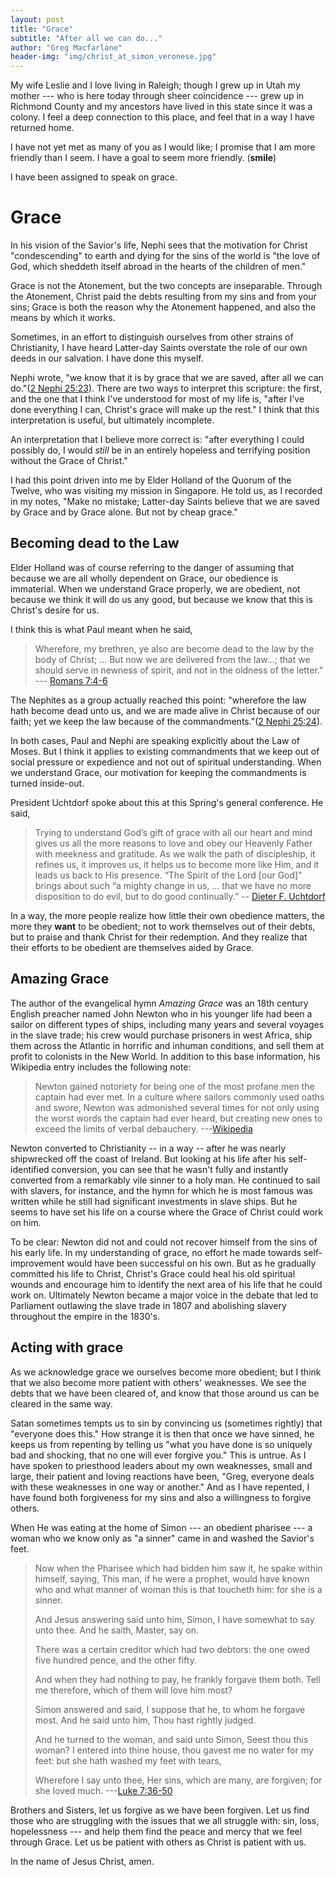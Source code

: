 ```yaml
---
layout: post
title: "Grace"
subtitle: "After all we can do..."
author: "Greg Macfarlane"
header-img: "img/christ_at_simon_veronese.jpg"
---
```



My wife Leslie and I love living in Raleigh; though I grew up in Utah my mother --- who is here today through sheer coincidence --- grew up in Richmond County and my ancestors have lived in this state since it was a colony. I feel a deep connection to this place, and feel that in a way I have returned home. 

I have not yet met as many of you as I would like; I promise that I am more friendly than I seem. I have a goal to seem more friendly. (**smile**)

I have been assigned to speak on grace.

# Grace
In his vision of the Savior's life, Nephi sees that the motivation for Christ "condescending" to earth and dying for the sins of the world is "the love of God, which sheddeth itself abroad in the hearts of the children of men."

Grace is not the Atonement, but the two concepts are inseparable. Through the Atonement, Christ paid the debts resulting from my sins and from your sins; Grace is both the reason why the Atonement happened, and also the means by which it works.

Sometimes, in an effort to distinguish ourselves from other strains of Christianity, I have heard Latter-day Saints overstate the role of our own deeds in our salvation. I have done this myself.

Nephi wrote, "we know that it is by grace that we are saved, after all we can do."([2 Nephi 25:23](https://www.lds.org/scriptures/bofm/2-ne/25.23?lang=eng#22)). There are two ways to interpret this scripture: the first, and the one that I think I've understood for most of my life is, "after I've done everything I can, Christ's grace will make up the rest." I think that this interpretation is useful, but ultimately incomplete.

An interpretation that I believe more correct is: "after everything I could possibly do, I would *still* be in an entirely hopeless and terrifying position without the Grace of Christ."

I had this point driven into me by Elder Holland of the Quorum of the Twelve, who was visiting my mission in Singapore. He told us, as I recorded in my notes, "Make no mistake; Latter-day Saints believe that we are saved by Grace and by Grace alone. But not by cheap grace."

## Becoming dead to the Law
Elder Holland was of course referring to the danger of assuming that because we are all wholly dependent on Grace, our obedience is immaterial. When we understand Grace properly, we are obedient, not because we think it will do us any good, but because we know that this is Christ's desire for us.

I think this is what Paul meant when he said,
 
> Wherefore, my brethren, ye also are become dead to the law by the body of Christ; ... But now we are delivered from the law...; that we should serve in newness of spirit, and not in the oldness of the letter." --- [Romans 7:4-6](https://www.lds.org/scriptures/nt/rom/7.4?lang=eng)

The Nephites as a group actually reached this point: "wherefore the law hath become dead unto us, and we are made alive in Christ because of our faith; yet we keep the law because of the commandments."([2 Nephi 25:24](https://www.lds.org/scriptures/bofm/2-ne/25.24?lang=eng#24)). 

In both cases, Paul and Nephi are speaking explicitly about the Law of Moses. But I think it applies to existing commandments that we keep out of social pressure or expedience and not out of spiritual understanding. When we understand Grace, our motivation for keeping the commandments is turned inside-out.

President Uchtdorf spoke about this at this Spring's general conference. He said,

> Trying to understand God’s gift of grace with all our heart and mind gives us all the more reasons to love and obey our Heavenly Father with meekness and gratitude. As we walk the path of discipleship, it refines us, it improves us, it helps us to become more like Him, and it leads us back to His presence. “The Spirit of the Lord [our God]” brings about such “a mighty change in us, … that we have no more disposition to do evil, but to do good continually.” -- [Dieter F. Uchtdorf](https://www.lds.org/general-conference/2015/04/the-gift-of-grace?lang=eng#9-12565_000_47uchtdorf)  

In a way, the more people realize how little their own obedience matters, the more they **want** to be obedient; not to work themselves out of their debts, but to praise and thank Christ for their redemption. And they realize that their efforts to be obedient are themselves aided by Grace.

## Amazing Grace
The author of the evangelical hymn *Amazing Grace* was an 18th century English preacher named John Newton who in his younger life had been a sailor on different types of ships, including many years and several voyages in the slave trade; his crew would purchase prisoners in west Africa, ship them across the Atlantic in horrific and inhuman conditions, and sell them at profit to colonists in the New World. In addition to this base information, his Wikipedia entry includes the following note:

> Newton gained notoriety for being one of the most profane men the captain had ever met. In a culture where sailors commonly used oaths and swore, Newton was admonished several times for not only using the worst words the captain had ever heard, but creating new ones to exceed the limits of verbal debauchery. ---[Wikipedia](https://en.wikipedia.org/wiki/John_Newton)

Newton converted to Christianity -- in a way -- after he was nearly shipwrecked off the coast of Ireland. But looking at his life after his self-identified conversion, you can see that he wasn't fully and instantly converted from a remarkably vile sinner to a holy man. He continued to sail with slavers, for instance, and the hymn for which he is most famous was written while he still had significant investments in slave ships. But he seems to have set his life on a course where the Grace of Christ could work on him. 

To be clear: Newton did not and could not recover himself from the sins of his early life. In my understanding of grace, no effort he made towards self-improvement would have been successful on his own. But as he gradually committed his life to Christ, Christ's Grace could heal his old spiritual wounds and encourage him to identify the next area of his life that he could work on. Ultimately Newton became a major voice in the debate that led to Parliament outlawing the slave trade in 1807 and abolishing slavery throughout the empire in the 1830's.

## Acting with grace
As we acknowledge grace we ourselves become more obedient; but I think that we also become more patient with others' weaknesses. We see the debts that we have been cleared of, and know that those around us can be cleared in the same way.

Satan sometimes tempts us to sin by convincing us (sometimes rightly) that "everyone does this." How strange it is then that once we have sinned, he keeps us from repenting by telling us "what you have done is so uniquely bad and shocking, that no one will ever forgive you." This is untrue. As I have spoken to priesthood leaders about my own weaknesses, small and large, their patient and loving reactions have been, "Greg, everyone deals with these weaknesses in one way or another." And as I have repented, I  have found both forgiveness for my sins and also a willingness to forgive others.

When He was eating at the home of Simon --- an obedient pharisee --- a woman who we know only as "a sinner" came in and washed the Savior's feet. 

>Now when the Pharisee which had bidden him saw it, he spake within himself, saying, This man, if he were a prophet, would have known who and what manner of woman this is that toucheth him: for she is a sinner.
>
>And Jesus answering said unto him, Simon, I have somewhat to say unto thee. And he saith, Master, say on.
>
>There was a certain creditor which had two debtors: the one owed five hundred pence, and the other fifty.
>
>And when they had nothing to pay, he frankly forgave them both. Tell me therefore, which of them will love him most?
>
>Simon answered and said, I suppose that he, to whom he forgave most. And he said unto him, Thou hast rightly judged.
>
>And he turned to the woman, and said unto Simon, Seest thou this woman? I entered into thine house, thou gavest me no water for my feet: but she hath washed my feet with tears,
> 
>Wherefore I say unto thee, Her sins, which are many, are forgiven; for she loved much. ---[Luke 7:36-50](https://www.lds.org/scriptures/nt/luke/7.36-50?lang=eng)

Brothers and Sisters, let us forgive as we have been forgiven. Let us find those who are struggling with the issues that we all struggle with: sin, loss, hopelessness --- and help them find the peace and mercy that we feel through Grace. Let us be patient with others as Christ is patient with us.

In the name of Jesus Christ, amen.